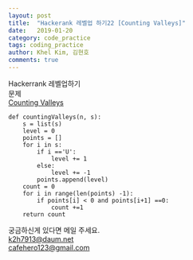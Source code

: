 ```yaml
---
layout: post
title:  "Hackerank 레벨업 하기22 [Counting Valleys]"
date:   2019-01-20
category: code_practice
tags: coding_practice
author: Khel Kim, 김현호
comments: true
---
```


Hackerrank 레벨업하기  
문제  
[Counting Valleys](https://www.hackerrank.com/challenges/counting-valleys/problem)

~~~
def countingValleys(n, s):
    s = list(s)
    level = 0
    points = []
    for i in s:
        if i =='U':
            level += 1
        else:
            level += -1
        points.append(level)
    count = 0
    for i in range(len(points) -1):
        if points[i] < 0 and points[i+1] ==0:
            count +=1
    return count
~~~

궁금하신게 있다면 메일 주세요.  
k2h7913@daum.net  
cafehero123@gmail.com
